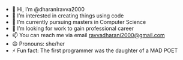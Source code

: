 - 👋 Hi, I’m @dharaniravva2000
- 👀 I’m interested in creating things using code
- 🌱 I’m currently pursuing masters in Computer Science
- 💞️ I’m looking for work to gain professional career
- 📫 You can reach me via email ravvadharani2000@gmail.com
- 😄 Pronouns: she/her
- ⚡ Fun fact: The first programmer was the daughter of a MAD POET

<!---
dharaniravva2000/dharaniravva2000 is a ✨ special ✨ repository because its `README.md` (this file) appears on your GitHub profile.
You can click the Preview link to take a look at your changes.
--->
